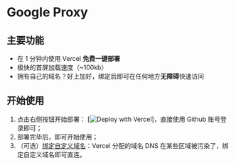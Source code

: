 # Google Proxy

## 主要功能

- 在 1 分钟内使用 Vercel **免费一键部署**
- 极快的首屏加载速度（~100kb）
- 拥有自己的域名？好上加好，绑定后即可在任何地方**无障碍**快速访问

## 开始使用

1. 点击右侧按钮开始部署： [![Deploy with Vercel](https://vercel.com)]，直接使用 Github 账号登录即可；
2. 部署完毕后，即可开始使用；
3. （可选）[绑定自定义域名](https://vercel.com/docs/concepts/projects/domains/add-a-domain)：Vercel 分配的域名 DNS
   在某些区域被污染了，绑定自定义域名即可直连。